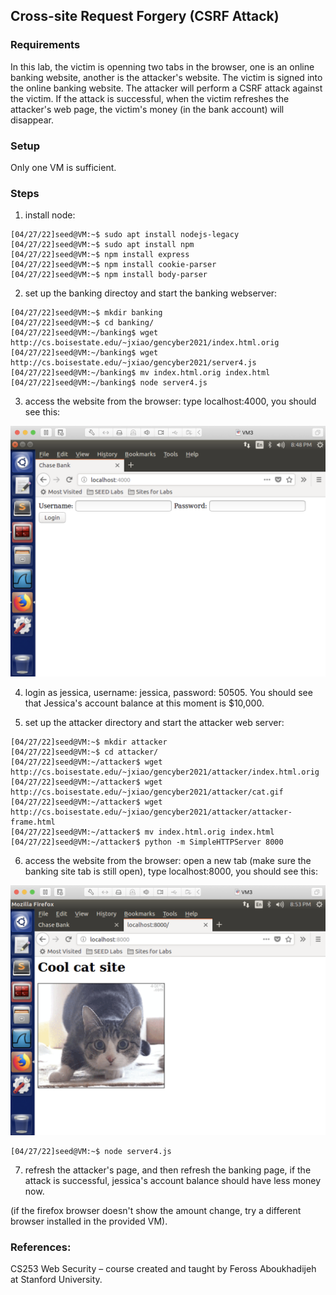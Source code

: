 ## Cross-site Request Forgery (CSRF Attack)

### Requirements 

In this lab, the victim is openning two tabs in the browser, one is an online banking website, another is the attacker's website. The victim is signed into the online banking website. The attacker will perform a CSRF attack against the victim. If the attack is successful, when the victim refreshes the attacker's web page, the victim's money (in the bank account) will disappear.

### Setup

Only one VM is sufficient.

### Steps

1. install node:

```console
[04/27/22]seed@VM:~$ sudo apt install nodejs-legacy
[04/27/22]seed@VM:~$ sudo apt install npm
[04/27/22]seed@VM:~$ npm install express
[04/27/22]seed@VM:~$ npm install cookie-parser
[04/27/22]seed@VM:~$ npm install body-parser
```

2. set up the banking directoy and start the banking webserver:

```console
[04/27/22]seed@VM:~$ mkdir banking
[04/27/22]seed@VM:~$ cd banking/
[04/27/22]seed@VM:~/banking$ wget http://cs.boisestate.edu/~jxiao/gencyber2021/index.html.orig
[04/27/22]seed@VM:~/banking$ wget http://cs.boisestate.edu/~jxiao/gencyber2021/server4.js
[04/27/22]seed@VM:~/banking$ mv index.html.orig index.html
[04/27/22]seed@VM:~/banking$ node server4.js
```

3. access the website from the browser: type localhost:4000, you should see this:

![alt text](lab-csrf-banking-site.png "Lab csrf banking")

4. login as jessica, username: jessica, password: 50505. You should see that Jessica's account balance at this moment is $10,000.

5. set up the attacker directory and start the attacker web server:

```console
[04/27/22]seed@VM:~$ mkdir attacker
[04/27/22]seed@VM:~$ cd attacker/
[04/27/22]seed@VM:~/attacker$ wget http://cs.boisestate.edu/~jxiao/gencyber2021/attacker/index.html.orig
[04/27/22]seed@VM:~/attacker$ wget http://cs.boisestate.edu/~jxiao/gencyber2021/attacker/cat.gif
[04/27/22]seed@VM:~/attacker$ wget http://cs.boisestate.edu/~jxiao/gencyber2021/attacker/attacker-frame.html
[04/27/22]seed@VM:~/attacker$ mv index.html.orig index.html
[04/27/22]seed@VM:~/attacker$ python -m SimpleHTTPServer 8000
```

6. access the website from the browser: open a new tab (make sure the banking site tab is still open), type localhost:8000, you should see this:

![alt text](lab-csrf-attacker-site.png "Lab csrf attacker")


```console
[04/27/22]seed@VM:~$ node server4.js
```

7. refresh the attacker's page, and then refresh the banking page, if the attack is successful, jessica's account balance should have less money now.

(if the firefox browser doesn't show the amount change, try a different browser installed in the provided VM).

### References:

CS253 Web Security – course created and taught by Feross Aboukhadijeh at Stanford University.
